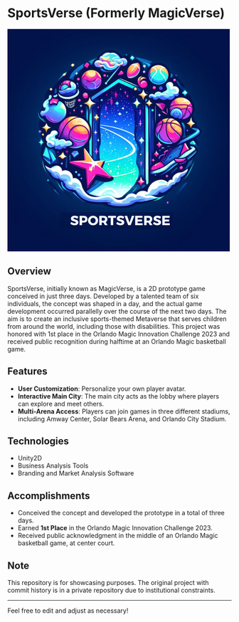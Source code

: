 # SportsVerse (Formerly MagicVerse)
![SportsVerse_Logo](/SportsVerseLogo.png)

## Overview
SportsVerse, initially known as MagicVerse, is a 2D prototype game conceived in just three days. Developed by a talented team of six individuals, the concept was shaped in a day, and the actual game development occurred parallelly over the course of the next two days. The aim is to create an inclusive sports-themed Metaverse that serves children from around the world, including those with disabilities. This project was honored with 1st place in the Orlando Magic Innovation Challenge 2023 and received public recognition during halftime at an Orlando Magic basketball game.

## Features
- **User Customization**: Personalize your own player avatar.
- **Interactive Main City**: The main city acts as the lobby where players can explore and meet others.
- **Multi-Arena Access**: Players can join games in three different stadiums, including Amway Center, Solar Bears Arena, and Orlando City Stadium.

## Technologies
- Unity2D
- Business Analysis Tools
- Branding and Market Analysis Software

## Accomplishments
- Conceived the concept and developed the prototype in a total of three days.
- Earned **1st Place** in the Orlando Magic Innovation Challenge 2023.
- Received public acknowledgment in the middle of an Orlando Magic basketball game, at center court.

## Note
This repository is for showcasing purposes. The original project with commit history is in a private repository due to institutional constraints.

---

Feel free to edit and adjust as necessary!
